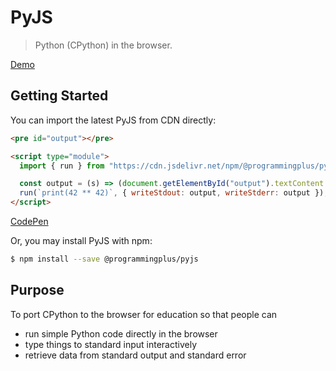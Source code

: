 # PyJS

> Python (CPython) in the browser.

[Demo](https://pyjs.programming.plus/demo/)

## Getting Started

You can import the latest PyJS from CDN directly:

```html
<pre id="output"></pre>

<script type="module">
  import { run } from "https://cdn.jsdelivr.net/npm/@programmingplus/pyjs";

  const output = (s) => (document.getElementById("output").textContent += s);
  run(`print(42 ** 42)`, { writeStdout: output, writeStderr: output });
</script>
```

[CodePen](https://codepen.io/lujjjh/pen/dyOWWdQ)

Or, you may install PyJS with npm:

```sh
$ npm install --save @programmingplus/pyjs
```

## Purpose

To port CPython to the browser for education so that people can

- run simple Python code directly in the browser
- type things to standard input interactively
- retrieve data from standard output and standard error
